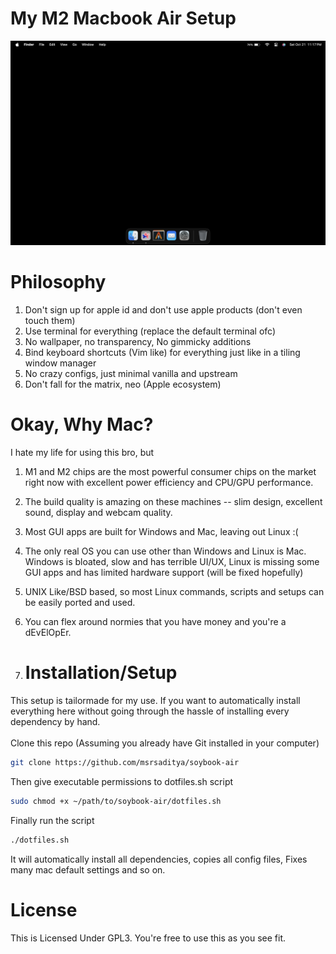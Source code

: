 # My M2 Macbook Air Setup

![My Wallpaper](https://github.com/msrsaditya/soybook-air/blob/main/wallpaper.png)

# Philosophy

1. Don't sign up for apple id and don't use apple products (don't even touch them)
2. Use terminal for everything (replace the default terminal ofc)
3. No wallpaper, no transparency, No gimmicky additions
4. Bind keyboard shortcuts (Vim like) for everything just like in a tiling window manager
5. No crazy configs, just minimal vanilla and upstream
6. Don't fall for the matrix, neo (Apple ecosystem)

 # Okay, Why Mac?

 I hate my life for using this bro, but
 1. M1 and M2 chips are the most powerful consumer chips on the market right now with excellent power efficiency and CPU/GPU performance.
 2. The build quality is amazing on these machines -- slim design, excellent sound, display and webcam quality.
 3. Most GUI apps are built for Windows and Mac, leaving out Linux :(
 4. The only real OS you can use other than Windows and Linux is Mac. Windows is bloated, slow and has terrible UI/UX, Linux is missing some GUI apps and has limited hardware support (will be fixed hopefully) 
 5. UNIX Like/BSD based, so most Linux commands, scripts and setups can be easily ported and used.
 6. You can flex around normies that you have money and you're a dEvElOpEr.

 7. # Installation/Setup
This setup is tailormade for my use. If you want to automatically install everything here without going through the hassle of installing every dependency by hand. <br><br>
Clone this repo (Assuming you already have Git installed in your computer)
```bash
git clone https://github.com/msrsaditya/soybook-air
```
Then give executable permissions to dotfiles.sh script
```bash
sudo chmod +x ~/path/to/soybook-air/dotfiles.sh
```
Finally run the script
```bash
./dotfiles.sh
```
It will automatically install all dependencies, copies all config files, Fixes many mac default settings and so on.

# License
This is Licensed Under GPL3. You're free to use this as you see fit.
